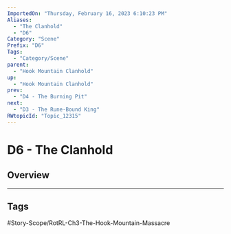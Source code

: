 ```yaml
---
ImportedOn: "Thursday, February 16, 2023 6:10:23 PM"
Aliases:
  - "The Clanhold"
  - "D6"
Category: "Scene"
Prefix: "D6"
Tags:
  - "Category/Scene"
parent:
  - "Hook Mountain Clanhold"
up:
  - "Hook Mountain Clanhold"
prev:
  - "D4 - The Burning Pit"
next:
  - "D3 - The Rune-Bound King"
RWtopicId: "Topic_12315"
---
```

# D6 - The Clanhold
## Overview

---
## Tags
#Story-Scope/RotRL-Ch3-The-Hook-Mountain-Massacre

